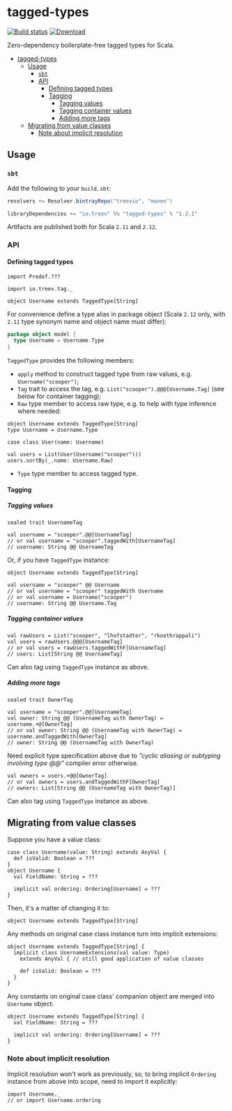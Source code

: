 # tagged-types

[![Build status](https://img.shields.io/travis/Treev-io/tagged-types/master.svg)](https://travis-ci.org/Treev-io/tagged-types)
[![Download](https://api.bintray.com/packages/treevio/maven/tagged-types/images/download.svg)](https://bintray.com/treevio/maven/tagged-types/_latestVersion)

Zero-dependency boilerplate-free tagged types for Scala.

- [tagged-types](#tagged-types)
   - [Usage](#usage)
     - [`sbt`](#sbt)
     - [API](#api)
       - [Defining tagged types](#defining-tagged-types)
       - [Tagging](#tagging)
         - [Tagging values](#tagging-values)
         - [Tagging container values](#tagging-container-values)
         - [Adding more tags](#adding-more-tags)
   - [Migrating from value classes](#migrating-from-value-classes)
     - [Note about implicit resolution](#note-about-implicit-resolution)

## Usage

### `sbt`

Add the following to your `build.sbt`:

```scala
resolvers += Resolver.bintrayRepo("treevio", "maven")

libraryDependencies += "io.treev" %% "tagged-types" % "1.2.1"
```

Artifacts are published both for Scala `2.11` and `2.12`.

### API

#### Defining tagged types

```tut:invisible
import Predef.???
```

```tut:silent
import io.treev.tag._

object Username extends TaggedType[String]
```

For convenience define a type alias in package object (Scala `2.12` only, with `2.11` type synonym name and object name must differ):

```scala
package object model {
  type Username = Username.Type
}
```

`TaggedType` provides the following members:

* `apply` method to construct tagged type from raw values, e.g. `Username("scooper")`;
* `Tag` trait to access the tag, e.g. `List("scooper").@@@[Username.Tag]` (see below for container tagging);
* `Raw` type member to access raw type, e.g. to help with type inference where needed:

```tut:silent
object Username extends TaggedType[String]
type Username = Username.Type

case class User(name: Username)

val users = List(User(Username("scooper")))
users.sortBy(_.name: Username.Raw)
```

* `Type` type member to access tagged type.

#### Tagging

##### Tagging values

```tut:silent
sealed trait UsernameTag

val username = "scooper".@@[UsernameTag]
// or val username = "scooper".taggedWith[UsernameTag]
// username: String @@ UsernameTag
```

Or, if you have `TaggedType` instance:

```tut:silent
object Username extends TaggedType[String]

val username = "scooper" @@ Username 
// or val username = "scooper" taggedWith Username
// or val username = Username("scooper")
// username: String @@ Username.Tag
```

##### Tagging container values

```tut:silent
val rawUsers = List("scooper", "lhofstadter", "rkoothrappali")
val users = rawUsers.@@@[UsernameTag]
// or val users = rawUsers.taggedWithF[UsernameTag]
// users: List[String @@ UsernameTag]
```

Can also tag using `TaggedType` instance as above.

##### Adding more tags

```tut:silent
sealed trait OwnerTag

val username = "scooper".@@[UsernameTag]
val owner: String @@ (UsernameTag with OwnerTag) = username.+@[OwnerTag]
// or val owner: String @@ (UsernameTag with OwnerTag) = username.andTaggedWith[OwnerTag]
// owner: String @@ (UsernameTag with OwnerTag)
```

Need explicit type specification above due to *"cyclic aliasing or subtyping involving type @@"* compiler error otherwise.

```tut:silent
val owners = users.+@@[OwnerTag]
// or val owners = users.andTaggedWithF[OwnerTag]
// owners: List[String @@ (UsernameTag with OwnerTag)]
```

Can also tag using `TaggedType` instance as above.

## Migrating from value classes

Suppose you have a value class:

```tut:silent
case class Username(value: String) extends AnyVal {
  def isValid: Boolean = ???
}
object Username {
  val FieldName: String = ???
  
  implicit val ordering: Ordering[Username] = ???
}
```

Then, it's a matter of changing it to:

```tut:silent
object Username extends TaggedType[String]
```

Any methods on original case class instance turn into implicit extensions:

```tut:silent
object Username extends TaggedType[String] {
  implicit class UsernameExtensions(val value: Type) 
    extends AnyVal { // still good application of value classes
  
    def isValid: Boolean = ???
  }
}
```

Any constants on original case class' companion object are merged into `Username` object:

```tut:silent
object Username extends TaggedType[String] {
  val FieldName: String = ???
  
  implicit val ordering: Ordering[Username] = ???
}
```

### Note about implicit resolution

Implicit resolution won't work as previously, so, to bring implicit `Ordering` instance from above into scope, need to import it explicitly:

```tut:silent
import Username._
// or import Username.ordering
```
